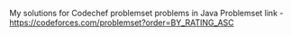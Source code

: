 My solutions for Codechef problemset problems in Java
Problemset link - https://codeforces.com/problemset?order=BY_RATING_ASC 
